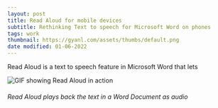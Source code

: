 ```yaml
---
layout: post
title: Read Aloud for mobile devices
subtitle: Rethinking Text to speech for Microsoft Word on phones
tags: work
thumbnail: https://gyanl.com/assets/thumbs/default.png
date modified: 01-06-2022
---
```


Read Aloud is a text to speech feature in Microsoft Word that lets 

![GIF showing Read Aloud in action](https://gyanl.com/assets/ra-what-is.gif)
###### Read Aloud plays back the text in a Word Document as audio

